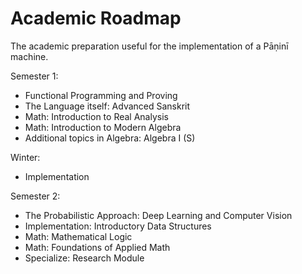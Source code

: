 # Academic Roadmap

The academic preparation useful for the implementation of a Pāṇinī machine.

Semester 1:

* Functional Programming and Proving
* The Language itself: Advanced Sanskrit
* Math: Introduction to Real Analysis
* Math: Introduction to Modern Algebra
* Additional topics in Algebra: Algebra I \(S\)

Winter: 

* Implementation

Semester 2:

* The Probabilistic Approach: Deep Learning and Computer Vision
* Implementation: Introductory Data Structures
* Math: Mathematical Logic
* Math: Foundations of Applied Math
* Specialize: Research Module



